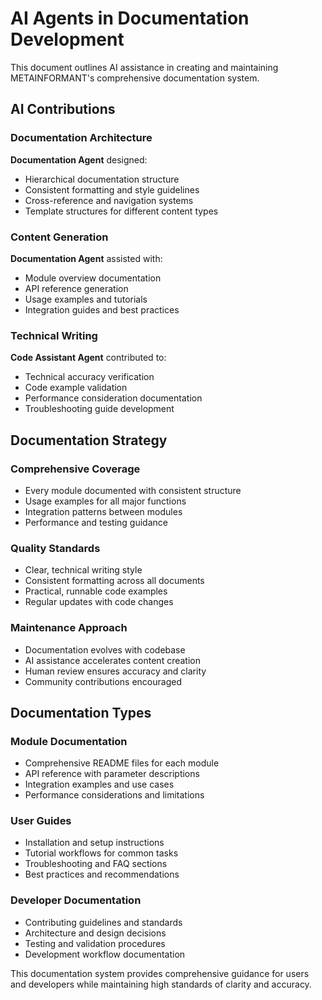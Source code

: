 # AI Agents in Documentation Development

This document outlines AI assistance in creating and maintaining METAINFORMANT's comprehensive documentation system.

## AI Contributions

### Documentation Architecture
**Documentation Agent** designed:
- Hierarchical documentation structure
- Consistent formatting and style guidelines
- Cross-reference and navigation systems
- Template structures for different content types

### Content Generation
**Documentation Agent** assisted with:
- Module overview documentation
- API reference generation
- Usage examples and tutorials
- Integration guides and best practices

### Technical Writing
**Code Assistant Agent** contributed to:
- Technical accuracy verification
- Code example validation
- Performance consideration documentation
- Troubleshooting guide development

## Documentation Strategy

### Comprehensive Coverage
- Every module documented with consistent structure
- Usage examples for all major functions
- Integration patterns between modules
- Performance and testing guidance

### Quality Standards
- Clear, technical writing style
- Consistent formatting across all documents
- Practical, runnable code examples
- Regular updates with code changes

### Maintenance Approach
- Documentation evolves with codebase
- AI assistance accelerates content creation
- Human review ensures accuracy and clarity
- Community contributions encouraged

## Documentation Types

### Module Documentation
- Comprehensive README files for each module
- API reference with parameter descriptions
- Integration examples and use cases
- Performance considerations and limitations

### User Guides
- Installation and setup instructions
- Tutorial workflows for common tasks
- Troubleshooting and FAQ sections
- Best practices and recommendations

### Developer Documentation
- Contributing guidelines and standards
- Architecture and design decisions
- Testing and validation procedures
- Development workflow documentation

This documentation system provides comprehensive guidance for users and developers while maintaining high standards of clarity and accuracy.
